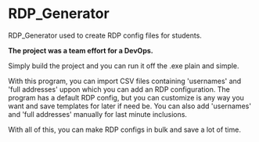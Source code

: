 # RDP_Generator
RDP_Generator used to create RDP config files for students.

**The project was a team effort for a DevOps.**

Simply build the project and you can run it off the .exe plain and simple.

With this program, you can import CSV files containing 'usernames' and 'full addresses' uppon which you can add an RDP configuration.
The program has a default RDP config, but you can customize is any way you want and save templates for later if need be.
You can also add 'usernames' and 'full addresses' manually for last minute inclusions.

With all of this, you can make RDP configs in bulk and save a lot of time.


